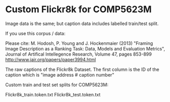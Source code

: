 # Custom Flickr8k for COMP5623M

Image data is the same; but caption data includes labelled train/test split.

If you use this corpus / data:

Please cite: M. Hodosh, P. Young and J. Hockenmaier (2013) "Framing Image Description as a Ranking Task: Data, Models and Evaluation Metrics", Journal of Artifical Intellegence Research, Volume 47, pages 853-899
http://www.jair.org/papers/paper3994.html



The raw captions of the Flickr8k Dataset. The first column is the ID of the caption which is "image address # caption number"

Custom train and test set splits for COMP5623M:

Flickr8k_train.token.txt
Flickr8k_test.token.txt
